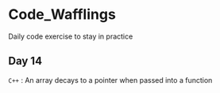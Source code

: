 # Code_Wafflings
Daily code exercise to stay in practice

Day 14
------
`C++` : An array decays to a pointer when passed into a function
